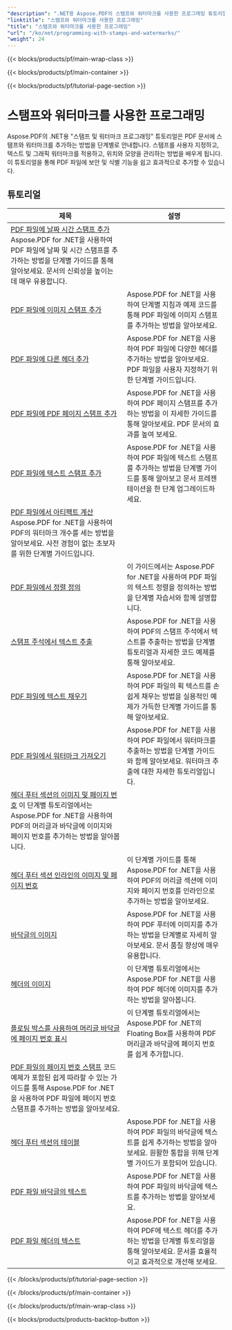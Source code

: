 ```yaml
---
"description": ".NET용 Aspose.PDF의 스탬프와 워터마크를 사용한 프로그래밍 튜토리얼은 PDF 문서에 보안 및 개인화 요소를 추가하는 방법을 알려줍니다."
"linktitle": "스탬프와 워터마크를 사용한 프로그래밍"
"title": "스탬프와 워터마크를 사용한 프로그래밍"
"url": "/ko/net/programming-with-stamps-and-watermarks/"
"weight": 24
---
```


{{< blocks/products/pf/main-wrap-class >}}

{{< blocks/products/pf/main-container >}}

{{< blocks/products/pf/tutorial-page-section >}}

# 스탬프와 워터마크를 사용한 프로그래밍


Aspose.PDF의 .NET용 "스탬프 및 워터마크 프로그래밍" 튜토리얼은 PDF 문서에 스탬프와 워터마크를 추가하는 방법을 단계별로 안내합니다. 스탬프를 사용자 지정하고, 텍스트 및 그래픽 워터마크를 적용하고, 위치와 모양을 관리하는 방법을 배우게 됩니다. 이 튜토리얼을 통해 PDF 파일에 보안 및 식별 기능을 쉽고 효과적으로 추가할 수 있습니다.

## 튜토리얼
| 제목 | 설명 |
| --- | --- | 
| [PDF 파일에 날짜 시간 스탬프 추가](./add-date-time-stamp/) Aspose.PDF for .NET을 사용하여 PDF 파일에 날짜 및 시간 스탬프를 추가하는 방법을 단계별 가이드를 통해 알아보세요. 문서의 신뢰성을 높이는 데 매우 유용합니다. |  
| [PDF 파일에 이미지 스탬프 추가](./add-image-stamp/) | Aspose.PDF for .NET을 사용하여 단계별 지침과 예제 코드를 통해 PDF 파일에 이미지 스탬프를 추가하는 방법을 알아보세요. |  
| [PDF 파일에 다른 헤더 추가](./adding-different-headers/) | Aspose.PDF for .NET을 사용하여 PDF 파일에 다양한 헤더를 추가하는 방법을 알아보세요. PDF 파일을 사용자 지정하기 위한 단계별 가이드입니다. |  
| [PDF 파일에 PDF 페이지 스탬프 추가](./add-pdf-page-stamp/) | Aspose.PDF for .NET을 사용하여 PDF 페이지 스탬프를 추가하는 방법을 이 자세한 가이드를 통해 알아보세요. PDF 문서의 효과를 높여 보세요. |  
| [PDF 파일에 텍스트 스탬프 추가](./add-text-stamp/) | Aspose.PDF for .NET을 사용하여 PDF 파일에 텍스트 스탬프를 추가하는 방법을 단계별 가이드를 통해 알아보고 문서 프레젠테이션을 한 단계 업그레이드하세요. |  
| [PDF 파일에서 아티팩트 계산](./counting-artifacts/) Aspose.PDF for .NET을 사용하여 PDF의 워터마크 개수를 세는 방법을 알아보세요. 사전 경험이 없는 초보자를 위한 단계별 가이드입니다. |  
| [PDF 파일에서 정렬 정의](./define-alignment/) | 이 가이드에서는 Aspose.PDF for .NET을 사용하여 PDF 파일의 텍스트 정렬을 정의하는 방법을 단계별 자습서와 함께 설명합니다. |  
| [스탬프 주석에서 텍스트 추출](./extract-text-from-stamp-annotation/) | Aspose.PDF for .NET을 사용하여 PDF의 스탬프 주석에서 텍스트를 추출하는 방법을 단계별 튜토리얼과 자세한 코드 예제를 통해 알아보세요. |  
| [PDF 파일에 텍스트 채우기](./fill-stroke-text/) | Aspose.PDF for .NET을 사용하여 PDF 파일의 획 텍스트를 손쉽게 채우는 방법을 실용적인 예제가 가득한 단계별 가이드를 통해 알아보세요. |  
| [PDF 파일에서 워터마크 가져오기](./get-watermark/) | Aspose.PDF for .NET을 사용하여 PDF 파일에서 워터마크를 추출하는 방법을 단계별 가이드와 함께 알아보세요. 워터마크 추출에 대한 자세한 튜토리얼입니다. |  
| [헤더 푸터 섹션의 이미지 및 페이지 번호](./image-and-page-number-in-header-footer-section/) 이 단계별 튜토리얼에서는 Aspose.PDF for .NET을 사용하여 PDF의 머리글과 바닥글에 이미지와 페이지 번호를 추가하는 방법을 알아봅니다. |  
| [헤더 푸터 섹션 인라인의 이미지 및 페이지 번호](./image-and-page-number-in-header-footer-section-inline/) | 이 단계별 가이드를 통해 Aspose.PDF for .NET을 사용하여 PDF의 머리글 섹션에 이미지와 페이지 번호를 인라인으로 추가하는 방법을 알아보세요. |  
| [바닥글의 이미지](./image-in-footer/) | Aspose.PDF for .NET을 사용하여 PDF 푸터에 이미지를 추가하는 방법을 단계별로 자세히 알아보세요. 문서 품질 향상에 매우 유용합니다. |  
| [헤더의 이미지](./image-in-header/) | 이 단계별 튜토리얼에서는 Aspose.PDF for .NET을 사용하여 PDF 헤더에 이미지를 추가하는 방법을 알아봅니다. |  
| [플로팅 박스를 사용하여 머리글 바닥글에 페이지 번호 표시](./page-number-in-header-footer-using-floating-box/) | 이 단계별 튜토리얼에서는 Aspose.PDF for .NET의 Floating Box를 사용하여 PDF 머리글과 바닥글에 페이지 번호를 쉽게 추가합니다. |  
| [PDF 파일의 페이지 번호 스탬프](./page-number-stamps/) 코드 예제가 포함된 쉽게 따라할 수 있는 가이드를 통해 Aspose.PDF for .NET을 사용하여 PDF 파일에 페이지 번호 스탬프를 추가하는 방법을 알아보세요. |  
| [헤더 푸터 섹션의 테이블](./table-in-header-footer-section/) | Aspose.PDF for .NET을 사용하여 PDF 파일의 바닥글에 텍스트를 쉽게 추가하는 방법을 알아보세요. 원활한 통합을 위해 단계별 가이드가 포함되어 있습니다. |  
| [PDF 파일 바닥글의 텍스트](./text-in-footer/) | Aspose.PDF for .NET을 사용하여 PDF 파일의 바닥글에 텍스트를 추가하는 방법을 알아보세요. |  
| [PDF 파일 헤더의 텍스트](./text-in-header/) | Aspose.PDF for .NET을 사용하여 PDF에 텍스트 헤더를 추가하는 방법을 단계별 튜토리얼을 통해 알아보세요. 문서를 효율적이고 효과적으로 개선해 보세요. |  

{{< /blocks/products/pf/tutorial-page-section >}}

{{< /blocks/products/pf/main-container >}}

{{< /blocks/products/pf/main-wrap-class >}}

{{< blocks/products/products-backtop-button >}}